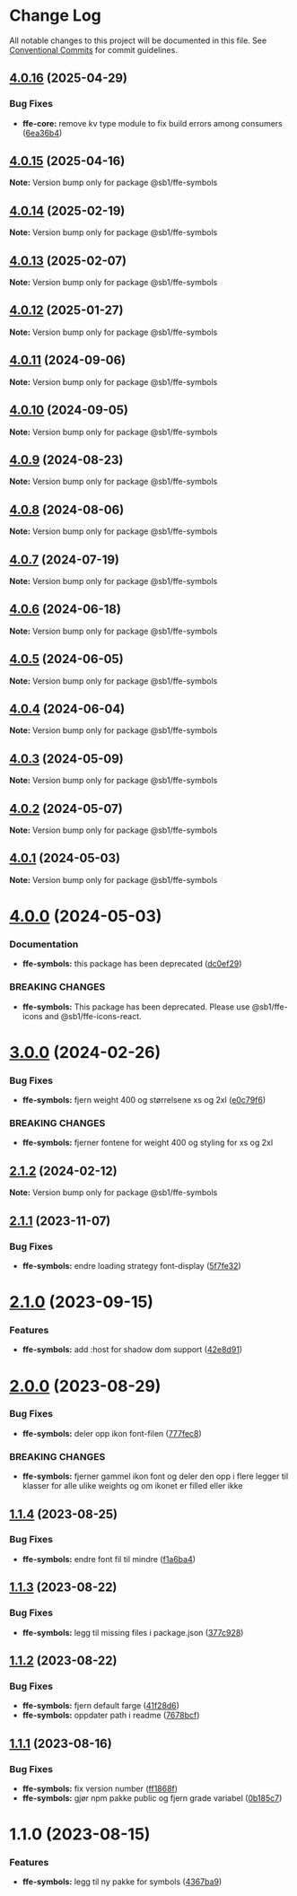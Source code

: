 # Change Log

All notable changes to this project will be documented in this file.
See [Conventional Commits](https://conventionalcommits.org) for commit guidelines.

## [4.0.16](https://github.com/SpareBank1/designsystem/compare/@sb1/ffe-symbols@4.0.15...@sb1/ffe-symbols@4.0.16) (2025-04-29)


### Bug Fixes

* **ffe-core:** remove kv type module to fix build errors among consumers ([6ea36b4](https://github.com/SpareBank1/designsystem/commit/6ea36b44d434b5d8b7ad7816f027b19a191d9d15))





## [4.0.15](https://github.com/SpareBank1/designsystem/compare/@sb1/ffe-symbols@4.0.14...@sb1/ffe-symbols@4.0.15) (2025-04-16)

**Note:** Version bump only for package @sb1/ffe-symbols





## [4.0.14](https://github.com/SpareBank1/designsystem/compare/@sb1/ffe-symbols@4.0.13...@sb1/ffe-symbols@4.0.14) (2025-02-19)

**Note:** Version bump only for package @sb1/ffe-symbols





## [4.0.13](https://github.com/SpareBank1/designsystem/compare/@sb1/ffe-symbols@4.0.12...@sb1/ffe-symbols@4.0.13) (2025-02-07)

**Note:** Version bump only for package @sb1/ffe-symbols





## [4.0.12](https://github.com/SpareBank1/designsystem/compare/@sb1/ffe-symbols@4.0.11...@sb1/ffe-symbols@4.0.12) (2025-01-27)

**Note:** Version bump only for package @sb1/ffe-symbols





## [4.0.11](https://github.com/SpareBank1/designsystem/compare/@sb1/ffe-symbols@4.0.10...@sb1/ffe-symbols@4.0.11) (2024-09-06)

**Note:** Version bump only for package @sb1/ffe-symbols





## [4.0.10](https://github.com/SpareBank1/designsystem/compare/@sb1/ffe-symbols@4.0.9...@sb1/ffe-symbols@4.0.10) (2024-09-05)

**Note:** Version bump only for package @sb1/ffe-symbols





## [4.0.9](https://github.com/SpareBank1/designsystem/compare/@sb1/ffe-symbols@4.0.8...@sb1/ffe-symbols@4.0.9) (2024-08-23)

**Note:** Version bump only for package @sb1/ffe-symbols





## [4.0.8](https://github.com/SpareBank1/designsystem/compare/@sb1/ffe-symbols@4.0.7...@sb1/ffe-symbols@4.0.8) (2024-08-06)

**Note:** Version bump only for package @sb1/ffe-symbols





## [4.0.7](https://github.com/SpareBank1/designsystem/compare/@sb1/ffe-symbols@4.0.6...@sb1/ffe-symbols@4.0.7) (2024-07-19)

**Note:** Version bump only for package @sb1/ffe-symbols





## [4.0.6](https://github.com/SpareBank1/designsystem/compare/@sb1/ffe-symbols@4.0.5...@sb1/ffe-symbols@4.0.6) (2024-06-18)

**Note:** Version bump only for package @sb1/ffe-symbols





## [4.0.5](https://github.com/SpareBank1/designsystem/compare/@sb1/ffe-symbols@4.0.4...@sb1/ffe-symbols@4.0.5) (2024-06-05)

**Note:** Version bump only for package @sb1/ffe-symbols





## [4.0.4](https://github.com/SpareBank1/designsystem/compare/@sb1/ffe-symbols@4.0.3...@sb1/ffe-symbols@4.0.4) (2024-06-04)

**Note:** Version bump only for package @sb1/ffe-symbols

## [4.0.3](https://github.com/SpareBank1/designsystem/compare/@sb1/ffe-symbols@4.0.2...@sb1/ffe-symbols@4.0.3) (2024-05-09)

**Note:** Version bump only for package @sb1/ffe-symbols

## [4.0.2](https://github.com/SpareBank1/designsystem/compare/@sb1/ffe-symbols@4.0.1...@sb1/ffe-symbols@4.0.2) (2024-05-07)

**Note:** Version bump only for package @sb1/ffe-symbols

## [4.0.1](https://github.com/SpareBank1/designsystem/compare/@sb1/ffe-symbols@4.0.0...@sb1/ffe-symbols@4.0.1) (2024-05-03)

**Note:** Version bump only for package @sb1/ffe-symbols

# [4.0.0](https://github.com/SpareBank1/designsystem/compare/@sb1/ffe-symbols@3.0.0...@sb1/ffe-symbols@4.0.0) (2024-05-03)

### Documentation

-   **ffe-symbols:** this package has been deprecated ([dc0ef29](https://github.com/SpareBank1/designsystem/commit/dc0ef29aa69e642c8005a8d41a94b60fa825169a))

### BREAKING CHANGES

-   **ffe-symbols:** This package has been deprecated.
    Please use @sb1/ffe-icons and @sb1/ffe-icons-react.

# [3.0.0](https://github.com/SpareBank1/designsystem/compare/@sb1/ffe-symbols@2.1.2...@sb1/ffe-symbols@3.0.0) (2024-02-26)

### Bug Fixes

-   **ffe-symbols:** fjern weight 400 og størrelsene xs og 2xl ([e0c79f6](https://github.com/SpareBank1/designsystem/commit/e0c79f63e41c705c72a5e4cd435ed912d886a9b5))

### BREAKING CHANGES

-   **ffe-symbols:** fjerner fontene for weight 400 og styling for xs og 2xl

## [2.1.2](https://github.com/SpareBank1/designsystem/compare/@sb1/ffe-symbols@2.1.1...@sb1/ffe-symbols@2.1.2) (2024-02-12)

**Note:** Version bump only for package @sb1/ffe-symbols

## [2.1.1](https://github.com/SpareBank1/designsystem/compare/@sb1/ffe-symbols@2.1.0...@sb1/ffe-symbols@2.1.1) (2023-11-07)

### Bug Fixes

-   **ffe-symbols:** endre loading strategy font-display ([5f7fe32](https://github.com/SpareBank1/designsystem/commit/5f7fe32fb211786eb91446c24a0ceccedf63d28f))

# [2.1.0](https://github.com/SpareBank1/designsystem/compare/@sb1/ffe-symbols@2.0.0...@sb1/ffe-symbols@2.1.0) (2023-09-15)

### Features

-   **ffe-symbols:** add :host for shadow dom support ([42e8d91](https://github.com/SpareBank1/designsystem/commit/42e8d91308d70054ab666d932c85c0f4bf8fb2c6))

# [2.0.0](https://github.com/SpareBank1/designsystem/compare/@sb1/ffe-symbols@1.1.4...@sb1/ffe-symbols@2.0.0) (2023-08-29)

### Bug Fixes

-   **ffe-symbols:** deler opp ikon font-filen ([777fec8](https://github.com/SpareBank1/designsystem/commit/777fec869c2b7b9460670846365451982b29e1dd))

### BREAKING CHANGES

-   **ffe-symbols:** fjerner gammel ikon font og deler den opp i flere
    legger til klasser for alle ulike weights og om ikonet er filled eller ikke

## [1.1.4](https://github.com/SpareBank1/designsystem/compare/@sb1/ffe-symbols@1.1.3...@sb1/ffe-symbols@1.1.4) (2023-08-25)

### Bug Fixes

-   **ffe-symbols:** endre font fil til mindre ([f1a6ba4](https://github.com/SpareBank1/designsystem/commit/f1a6ba4f6886061b7215ee944a341e88fb057fbf))

## [1.1.3](https://github.com/SpareBank1/designsystem/compare/@sb1/ffe-symbols@1.1.2...@sb1/ffe-symbols@1.1.3) (2023-08-22)

### Bug Fixes

-   **ffe-symbols:** legg til missing files i package.json ([377c928](https://github.com/SpareBank1/designsystem/commit/377c928047d234a614b4e41fe49704890583e81a))

## [1.1.2](https://github.com/SpareBank1/designsystem/compare/@sb1/ffe-symbols@1.1.1...@sb1/ffe-symbols@1.1.2) (2023-08-22)

### Bug Fixes

-   **ffe-symbols:** fjern default farge ([41f28d6](https://github.com/SpareBank1/designsystem/commit/41f28d626b7668e4a33b8e5365ce259a576556f9))
-   **ffe-symbols:** oppdater path i readme ([7678bcf](https://github.com/SpareBank1/designsystem/commit/7678bcfea3c18ee5a20728d744e843f2302d1739))

## [1.1.1](https://github.com/SpareBank1/designsystem/compare/@sb1/ffe-symbols@1.1.0...@sb1/ffe-symbols@1.1.1) (2023-08-16)

### Bug Fixes

-   **ffe-symbols:** fix version number ([ff1868f](https://github.com/SpareBank1/designsystem/commit/ff1868fe3da48bb049d8975ef5767b826d45a6b6))
-   **ffe-symbols:** gjør npm pakke public og fjern grade variabel ([0b185c7](https://github.com/SpareBank1/designsystem/commit/0b185c772c195550b3a055a63a1202b01371de4c))

# 1.1.0 (2023-08-15)

### Features

-   **ffe-symbols:** legg til ny pakke for symbols ([4367ba9](https://github.com/SpareBank1/designsystem/commit/4367ba9229efaaff55534c34f51b99f3650593f9))
